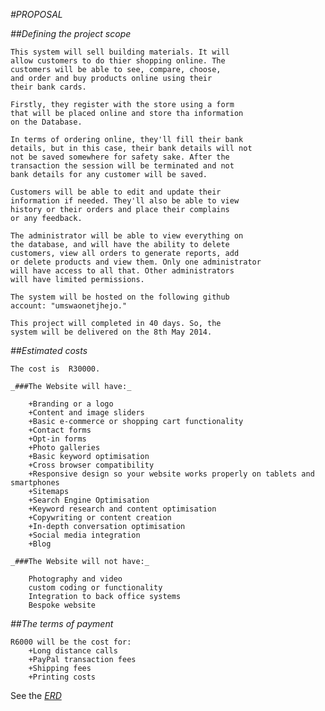 _#PROPOSAL_

_##Defining the project scope_

	This system will sell building materials. It will 
	allow customers to do thier shopping online. The
	customers will be able to see, compare, choose, 
	and order and buy products online using their
	their bank cards.		
	
	Firstly, they register with the store using a form
	that will be placed online and store tha information
	on the Database.
	
	In terms of ordering online, they'll fill their bank
	details, but in this case, their bank details will not
	not be saved somewhere for safety sake. After the
	transaction the session will be terminated and not
	bank details for any customer will be saved.
	
	Customers will be able to edit and update their
	information if needed. They'll also be able to view 
	history or their orders and place their complains
	or any feedback.
	
	The administrator will be able to view everything on
	the database, and will have the ability to delete 
	customers, view all orders to generate reports, add 
	or delete products and view them. Only one administrator
	will have access to all that. Other administrators
	will have limited permissions.
	
	The system will be hosted on the following github
	account: "umswaonetjhejo."
	
	This project will completed in 40 days. So, the 
	system will be delivered on the 8th May 2014.
	
_##Estimated costs_ 
	
	The cost is  R30000.
	
	_###The Website will have:_
	
		+Branding or a logo
		+Content and image sliders
		+Basic e-commerce or shopping cart functionality
		+Contact forms
		+Opt-in forms
		+Photo galleries
		+Basic keyword optimisation
		+Cross browser compatibility
		+Responsive design so your website works properly on tablets and smartphones
		+Sitemaps
		+Search Engine Optimisation
		+Keyword research and content optimisation
		+Copywriting or content creation
		+In-depth conversation optimisation
		+Social media integration
		+Blog

	_###The Website will not have:_
	
		Photography and video
		custom coding or functionality
		Integration to back office systems
		Bespoke website

_##The terms of payment_ 

	R6000 will be the cost for:
		+Long distance calls
		+PayPal transaction fees
		+Shipping fees
		+Printing costs

See the _[ERD](www.erd.svg)_
